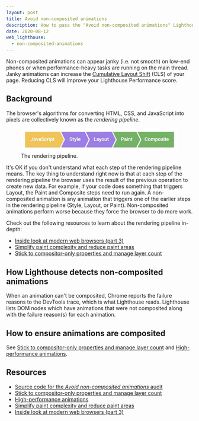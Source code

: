```yaml
---
layout: post
title: Avoid non-composited animations
description: How to pass the "Avoid non-composited animations" Lighthouse audit.
date: 2020-08-12
web_lighthouse:
  - non-composited-animations
---
```


Non-composited animations can appear janky (i.e. not smooth) on low-end phones or when
performance-heavy tasks are running on the main thread. Janky animations can increase the
[Cumulative Layout Shift](/cls/) (CLS) of your page. Reducing CLS will improve your
Lighthouse Performance score.

## Background

The browser's algorithms for converting HTML, CSS, and JavaScript into pixels are collectively known
as the _rendering pipeline_.

<figure class="w-figure">
  <img src="rendering-pipeline.jpg" 
       alt="The rendering pipeline consists of the following sequential steps: 
            JavaScript, Style, Layout, Paint, Composite.">
  <figcaption class="w-figcaption">The rendering pipeline.</figcaption>
</figure>

It's OK if you don't understand what each step of the rendering pipeline means. The key thing to
understand right now is that at each step of the rendering pipeline the browser uses the result of
the previous operation to create new data. For example, if your code does something that triggers
Layout, the Paint and Composite steps need to run again. A non-composited animation is any animation
that triggers one of the earlier steps in the rendering pipeline (Style, Layout, or Paint).
Non-composited animations perform worse because they force the browser to do more work.

Check out the following resources to learn about the rendering pipeline in-depth:

+ [Inside look at modern web browsers (part 3)][inside]
+ [Simplify paint complexity and reduce paint areas][paint]
+ [Stick to compositor-only properties and manage layer count][compositor]

## How Lighthouse detects non-composited animations

When an animation can't be composited, Chrome reports the failure reasons to the DevTools trace,
which is what Lighthouse reads.  Lighthouse lists DOM nodes which have animations that were not
composited along with the failure reason(s) for each animation.

## How to ensure animations are composited

See [Stick to compositor-only properties and manage layer count][compositor] and
[High-performance animations][animations].

## Resources

+ [Source code for the *Avoid non-composited animations* audit](https://github.com/GoogleChrome/lighthouse/blob/master/lighthouse-core/audits/non-composited-animations.js)
+ [Stick to compositor-only properties and manage layer count][compositor]
+ [High-performance animations][animations]
+ [Simplify paint complexity and reduce paint areas][paint]
+ [Inside look at modern web browsers (part 3)][inside]

[compositor]: https://developers.google.com/web/fundamentals/performance/rendering/stick-to-compositor-only-properties-and-manage-layer-count
[animations]: https://www.html5rocks.com/en/tutorials/speed/high-performance-animations/
[paint]: https://developers.google.com/web/fundamentals/performance/rendering/simplify-paint-complexity-and-reduce-paint-areas
[inside]: https://developers.google.com/web/updates/2018/09/inside-browser-part3

